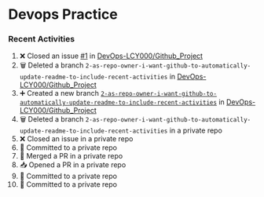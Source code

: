 # Devops Practice

### Recent Activities
<!--START_SECTION:activity-->
1. ❌ Closed an issue [#1](https://github.com/DevOps-LCY000/Github_Project/issues/1) in [DevOps-LCY000/Github_Project](https://github.com/DevOps-LCY000/Github_Project)
2. 🗑️ Deleted a branch `2-as-repo-owner-i-want-github-to-automatically-update-readme-to-include-recent-activities` in [DevOps-LCY000/Github_Project](https://github.com/DevOps-LCY000/Github_Project)
3. ➕ Created a new branch [`2-as-repo-owner-i-want-github-to-automatically-update-readme-to-include-recent-activities`](https://github.com/DevOps-LCY000/Github_Project/tree/2-as-repo-owner-i-want-github-to-automatically-update-readme-to-include-recent-activities) in [DevOps-LCY000/Github_Project](https://github.com/DevOps-LCY000/Github_Project)
4. 🗑️ Deleted a branch `2-as-repo-owner-i-want-github-to-automatically-update-readme-to-include-recent-activities` in a private repo
5. ❌ Closed an issue in a private repo
6. 📝 Committed to a private repo
7. 🔀 Merged a PR in a private repo
8. 📥 Opened a PR in a private repo
9. 📝 Committed to a private repo
10. 📝 Committed to a private repo
<!--END_SECTION:activity-->
